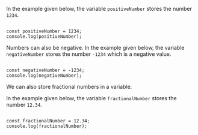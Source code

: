In the example given below,
the variable `positiveNumber`
stores the number `1234`.

<codeblock language="javascript" type="lesson">
<code>
const positiveNumber = 1234;
console.log(positiveNumber);
</code>
</codeblock>

Numbers can also be negative.
In the example given below,
the variable `negativeNumber`
stores the number `-1234`
which is a negative value.

<codeblock language="javascript" type="lesson">
<code>
const negativeNumber = -1234;
console.log(negativeNumber);
</code>
</codeblock>

We can also store
fractional numbers
in a variable.

In the example given below,
the variable `fractionalNumber`
stores the number `12.34`.

<codeblock language="javascript" type="lesson">
<code>
const fractionalNumber = 12.34;
console.log(fractionalNumber);
</code>
</codeblock>